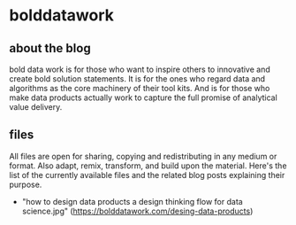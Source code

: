 # bolddatawork

## about the blog

bold data work is for those who want to inspire others to innovative and create bold solution statements. It is for the ones who regard data and algorithms as the core machinery of their tool kits. And is for those who make data products actually work to capture the full promise of analytical value delivery.

## files

All files are open for sharing, copying and redistributing in any medium or format. Also adapt, remix, transform, and build upon the material. Here's the list of the currently available files and the related blog posts explaining their purpose.

* "how to design data products a design thinking flow for data science.jpg" (https://bolddatawork.com/desing-data-products)
